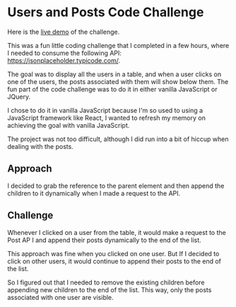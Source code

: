 # Users and Posts Code Challenge


Here is the [live demo](http://ksense.surge.sh/) of the challenge.



This was a fun little coding challenge that I completed in a few hours, where I needed to consume the following API: https://jsonplaceholder.typicode.com/.

The goal was to display all the users in a table, and when a user clicks on one of the users, the posts associated with them will show below them. The fun part of the code challenge was to do it in either vanilla JavaScript or JQuery.

I chose to do it in vanilla JavaScript because I'm so used to using a JavaScript framework like React, I wanted to refresh my memory on achieving the goal with vanilla JavaScript. 



The project was not too difficult, although I did run into a bit of hiccup when dealing with the posts. 


## Approach

I decided to grab the reference to the parent element and then append the children to it dynamically when I made a request to the API. 

## Challenge

Whenever I clicked on a user from the table, it would make a request to the Post AP I and append their posts dynamically to the end of the list. 

This approach was fine when you clicked on one user. But If I decided to click on other users, it would continue to append their posts to the end of the list. 

So I figured out that I needed to remove the existing children before appending new children to the end of the list. This way, only the posts associated with one user are visible.


